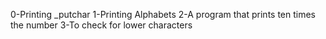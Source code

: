 0-Printing _putchar
1-Printing Alphabets
2-A program that prints ten times the number
3-To check for lower characters
